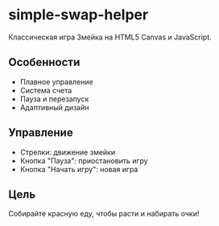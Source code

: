 # simple-swap-helper

Классическая игра Змейка на HTML5 Canvas и JavaScript.

## Особенности
- Плавное управление
- Система счета
- Пауза и перезапуск
- Адаптивный дизайн

## Управление
- Стрелки: движение змейки
- Кнопка "Пауза": приостановить игру
- Кнопка "Начать игру": новая игра

## Цель
Собирайте красную еду, чтобы расти и набирать очки!
